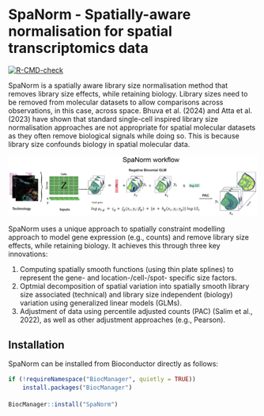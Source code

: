 # SpaNorm - Spatially-aware normalisation for spatial transcriptomics data
<!-- badges: start -->
[![R-CMD-check](https://github.com/bhuvad/spaNorm/actions/workflows/R-CMD-check.yaml/badge.svg)](https://github.com/bhuvad/spaNorm/actions/workflows/R-CMD-check.yaml)
<!-- badges: end -->

SpaNorm is a spatially aware library size normalisation method that removes library size effects, while retaining biology. Library sizes need to be removed from molecular datasets to allow comparisons across observations, in this case, across space. Bhuva et al. (2024) and Atta et al. (2023) have shown that standard single-cell inspired library size normalisation approaches are not appropriate for spatial molecular datasets as they often remove biological signals while doing so. This is because library size confounds biology in spatial molecular data.

![_The SpaNorm workflow: SpaNorm takes the gene expression data and spatial coordinates as inputs. Using a gene-wise model (e.g., Negative Binomial (NB)), SpaNorm decomposes spatially-smooth variation into those unrelated to library size (LS), representing the underlying true biology and those related to library size. The adjusted data is then produced by keeping only the variation unrelated to library size._](vignettes/SpaNormWorkflow.png)

SpaNorm uses a unique approach to spatially constraint modelling approach to model gene expression (e.g., counts) and remove library size effects, while retaining biology. It achieves this through three key innovations:

1. Computing spatially smooth functions (using thin plate splines) to represent the gene- and location-/cell-/spot- specific size factors.
1. Optmial decomposition of spatial variation into spatially smooth library size associated (technical) and library size independent (biology) variation using generalized linear models (GLMs).
1. Adjustment of data using percentile adjusted counts (PAC) (Salim et al., 2022), as well as other adjustment approaches (e.g., Pearson).

## Installation

SpaNorm can be installed from Bioconductor directly as follows:

``` r
if (!requireNamespace("BiocManager", quietly = TRUE))
    install.packages("BiocManager")

BiocManager::install("SpaNorm")
```
